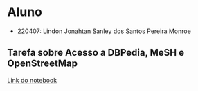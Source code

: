 # Aluno
* 220407: Lindon Jonahtan Sanley dos Santos Pereira Monroe

## Tarefa sobre Acesso a DBPedia, MeSH e OpenStreetMap

[Link do notebook](notebook/lab02-logic-model-dbpedia.ipynb)